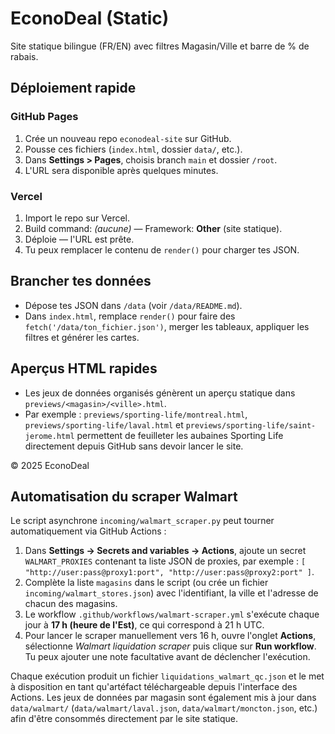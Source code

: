 # EconoDeal (Static)

Site statique bilingue (FR/EN) avec filtres Magasin/Ville et barre de % de rabais.

## Déploiement rapide

### GitHub Pages
1. Crée un nouveau repo `econodeal-site` sur GitHub.
2. Pousse ces fichiers (`index.html`, dossier `data/`, etc.).
3. Dans **Settings > Pages**, choisis branch `main` et dossier `/root`.
4. L'URL sera disponible après quelques minutes.

### Vercel
1. Import le repo sur Vercel.
2. Build command: *(aucune)* — Framework: **Other** (site statique).
3. Déploie — l'URL est prête.
4. Tu peux remplacer le contenu de `render()` pour charger tes JSON.

## Brancher tes données
- Dépose tes JSON dans `/data` (voir `/data/README.md`).
- Dans `index.html`, remplace `render()` pour faire des `fetch('/data/ton_fichier.json')`,
  merger les tableaux, appliquer les filtres et générer les cartes.

## Aperçus HTML rapides
- Les jeux de données organisés génèrent un aperçu statique dans `previews/<magasin>/<ville>.html`.
- Par exemple : `previews/sporting-life/montreal.html`, `previews/sporting-life/laval.html` et
  `previews/sporting-life/saint-jerome.html` permettent de feuilleter les aubaines Sporting Life
  directement depuis GitHub sans devoir lancer le site.

© 2025 EconoDeal

## Automatisation du scraper Walmart

Le script asynchrone `incoming/walmart_scraper.py` peut tourner automatiquement via
GitHub Actions :

1. Dans **Settings → Secrets and variables → Actions**, ajoute un secret
   `WALMART_PROXIES` contenant ta liste JSON de proxies, par exemple :
   `[
   "http://user:pass@proxy1:port", "http://user:pass@proxy2:port"
   ]`.
2. Complète la liste `magasins` dans le script (ou crée un fichier
   `incoming/walmart_stores.json`) avec l'identifiant, la ville et l'adresse de
   chacun des magasins.
3. Le workflow `.github/workflows/walmart-scraper.yml` s'exécute chaque jour à
   **17 h (heure de l'Est)**, ce qui correspond à 21 h UTC.
4. Pour lancer le scraper manuellement vers 16 h, ouvre l'onglet **Actions**,
   sélectionne *Walmart liquidation scraper* puis clique sur **Run workflow**.
   Tu peux ajouter une note facultative avant de déclencher l'exécution.

Chaque exécution produit un fichier `liquidations_walmart_qc.json` et le met à
disposition en tant qu'artéfact téléchargeable depuis l'interface des Actions.
Les jeux de données par magasin sont également mis à jour dans `data/walmart/`
(`data/walmart/laval.json`, `data/walmart/moncton.json`, etc.) afin d'être
consommés directement par le site statique.

